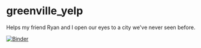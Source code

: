 # greenville_yelp
Helps my friend Ryan and I open our eyes to a city we've never seen before.

[![Binder](https://mybinder.org/badge_logo.svg)](https://mybinder.org/v2/gh/emilmatti7/greenville_yelp/main?labpath=greenville_generator.ipynb)
